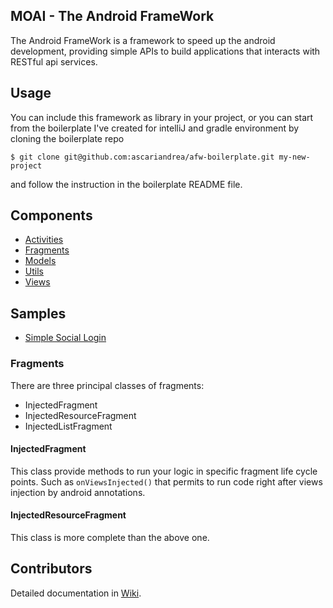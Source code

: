## MOAI - The Android FrameWork

The Android FrameWork is a framework to speed up the android development, providing simple APIs to build applications that interacts with RESTful api services.

## Usage
You can include this framework as library in your project, or you can start from the boilerplate I've created for intelliJ and gradle environment by cloning the boilerplate repo
```
$ git clone git@github.com:ascariandrea/afw-boilerplate.git my-new-project
```
and follow the instruction in the boilerplate README file.

## Components
* [Activities](https://github.com/ascariandrea/moai/wiki/Activities)
* [Fragments](https://github.com/ascariandrea/moai/wiki/Fragments)
* [Models](https://github.com/ascariandrea/moai/wiki/Models)
* [Utils](https://github.com/ascariandrea/moai/wiki/Utils)
* [Views](https://github.com/ascariandrea/moai/wiki/Views)


## Samples

* [Simple Social Login](https://github.com/ascariandrea/moai/tree/master/sample/src/main/java/com/ascariandrea/afw/samples/login)



### Fragments

There are three principal classes of fragments:

* InjectedFragment
* InjectedResourceFragment
* InjectedListFragment

#### InjectedFragment
This class provide methods to run your logic in specific fragment life cycle points.
Such as `onViewsInjected()` that permits to run code right after views injection by android annotations.


#### InjectedResourceFragment
This class is more complete than the above one.

## Contributors


Detailed documentation in [Wiki](https://github.com/ascariandrea/moai/wiki).


